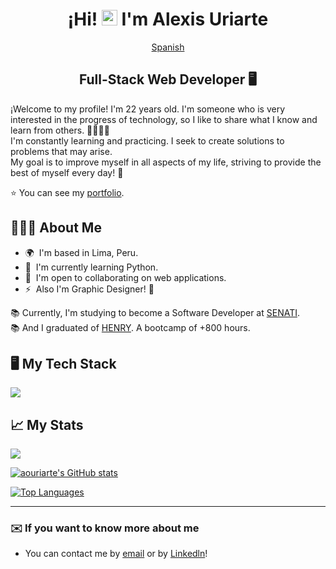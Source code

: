 <div align="center">

# ¡Hi! <img src="https://media.giphy.com/media/hvRJCLFzcasrR4ia7z/giphy.gif" width="25px"> I'm Alexis Uriarte </h1>

[Spanish](./README-sp.md)

## Full-Stack Web Developer 🖥️

</div>

¡Welcome to my profile! I'm 22 years old. I'm someone who is very interested in the progress of technology, so I like to share what I know and learn from others. 🫱🏼‍🫲🏼 <br/>
I'm constantly learning and practicing. I seek to create solutions to problems that may arise. <br/>
My goal is to improve myself in all aspects of my life, striving to provide the best of myself every day! 🎯

⭐ You can see my [portfolio](https://artedev.vercel.app). 

## 🙋🏻‍♂️ About Me 

* 🌍  I'm based in Lima, Peru.
* 🧠  I'm currently learning Python.
* 🤝  I'm open to collaborating on web applications.
* ⚡  Also I'm Graphic Designer! 🎨

📚 Currently, I'm studying to become a Software Developer at [SENATI](https://www.senati.edu.pe/especialidades/tecnologias-de-la-informacion/desarrollo-de-software). <br/>
📚 And I graduated of [HENRY](https://www.soyhenry.com). A bootcamp of +800 hours. 

## 🖥️ My Tech Stack

<a href="https://skillicons.dev">
  <img src="https://skillicons.dev/icons?i=js,ts,py,html,css,tailwind,react,redux,nodejs,express,sequelize,postgres,mongodb,git,md" />
</a>

## 📈 My Stats

<a href="http://www.github.com/aouriarte"><img src="https://github-readme-streak-stats.herokuapp.com/?user=aouriarte&stroke=ffffff&background=1c1917&ring=0891b2&fire=0891b2&currStreakNum=ffffff&currStreakLabel=0891b2&sideNums=ffffff&sideLabels=ffffff&dates=ffffff&hide_border=true" /></a>

<a href="http://www.github.com/aouriarte"><img src="https://github-readme-stats.vercel.app/api?username=aouriarte&show_icons=true&hide=&count_private=true&title_color=0891b2&text_color=ffffff&icon_color=0891b2&bg_color=1c1917&hide_border=true&show_icons=true" alt="aouriarte's GitHub stats" /></a>

<a href="https://github.com/aouriarte"><img src="https://github-readme-stats.vercel.app/api/top-langs/?username=aouriarte&layout=compact&title_color=0891b2&text_color=ffffff&icon_color=0891b2&bg_color=1c1917&hide_border=true&locale=en&custom_title=Top%20%Languages" alt="Top Languages" /></a>

---

### ✉️ If you want to know more about me

* You can contact me by [email](mailto:uriarte2001alexis@gmail.com) or by [Linkedln](https://www.linkedin.com/in/aouriarte/)!
